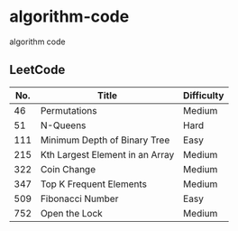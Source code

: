 # algorithm-code
algorithm code

## LeetCode

| No.  | Title | Difficulty |
| ---- | ----- | ---------- |
|   46 | Permutations | Medium |
|   51 | N-Queens | Hard |
|  111 | Minimum Depth of Binary Tree | Easy |
|  215 | Kth Largest Element in an Array | Medium |
|  322 | Coin Change | Medium |
|  347 | Top K Frequent Elements | Medium |
|  509 | Fibonacci Number | Easy |
|  752 | Open the Lock | Medium |